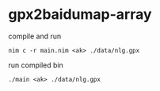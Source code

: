 # gpx2baidumap-array  

compile and run 

`nim c -r main.nim <ak> ./data/nlg.gpx `

run compiled bin

`./main <ak> ./data/nlg.gpx `